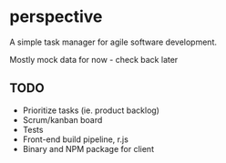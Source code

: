 # perspective
A simple task manager for agile software development.

Mostly mock data for now - check back later

## TODO
* Prioritize tasks (ie. product backlog)
* Scrum/kanban board
* Tests
* Front-end build pipeline, r.js
* Binary and NPM package for client
